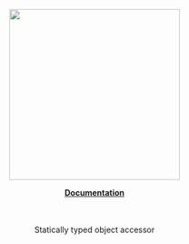 <p align="center"><a href="https://docs.corets.io"><img src="https://corets.github.io/public/logo-github-readme.svg" width="300"/></a></p>

<p align="center"><b><a href="https://docs.corets.io/services/accessor">Documentation</a></b><br/><br/><br/></p>

<p align="center">Statically typed object accessor</p>

